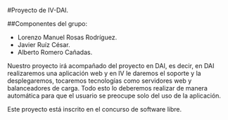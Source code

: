 #Proyecto de IV-DAI.

##Componentes del grupo:
- Lorenzo Manuel Rosas Rodríguez.
- Javier Ruíz César.
- Alberto Romero Cañadas.


Nuestro proyecto irá acompañado del proyecto en DAI, es decir, en DAI realizaremos una aplicación web y en IV le daremos el soporte y la desplegaremos, tocaremos tecnologías como servidores web y balanceadores de carga. Todo esto lo deberemos realizar de manera automática para que el usuario se preocupe solo del uso de la aplicación.

Este proyecto está inscrito en el concurso de software libre.



